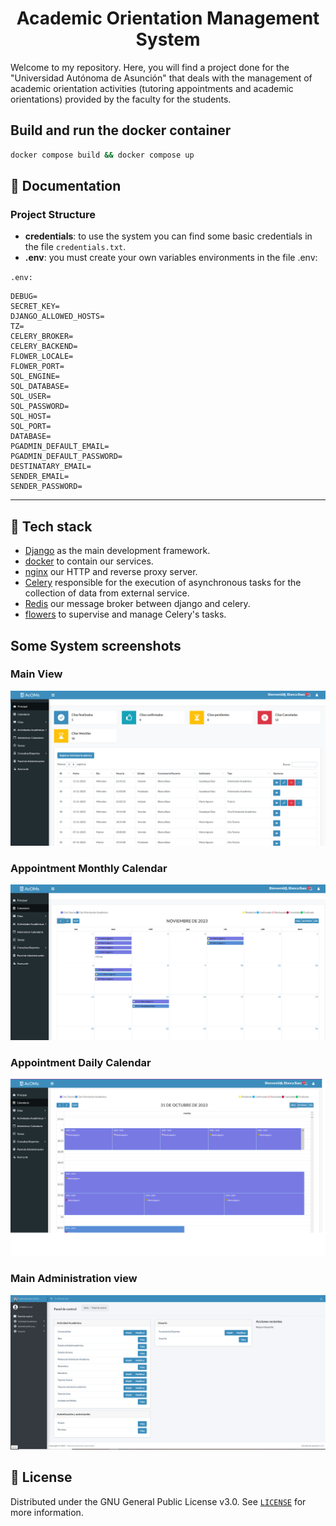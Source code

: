 
<div align="center">
    <h1 align="center">Academic Orientation Management System</h1>
</div>

Welcome to my repository. Here, you will find a project done for the "Universidad Autónoma de Asunción" that deals with the management of academic orientation activities (tutoring appointments and academic orientations) provided by the faculty for the students.

## Build and run the docker container

```bash
docker compose build && docker compose up
```

## 🚀 Documentation
### Project Structure
- **credentials**: to use the system you can find some basic credentials in the file `credentials.txt`.
- **.env**: you must create your own variables environments in the file .env:

`.env:`
```
DEBUG=
SECRET_KEY=
DJANGO_ALLOWED_HOSTS=
TZ=
CELERY_BROKER=
CELERY_BACKEND=
FLOWER_LOCALE=
FLOWER_PORT=
SQL_ENGINE=
SQL_DATABASE=
SQL_USER=
SQL_PASSWORD=
SQL_HOST=
SQL_PORT=
DATABASE=
PGADMIN_DEFAULT_EMAIL=
PGADMIN_DEFAULT_PASSWORD=
DESTINATARY_EMAIL=
SENDER_EMAIL=
SENDER_PASSWORD=
```
-------------------------------------------------


## 🤖 Tech stack
- [Django](https://www.djangoproject.com/) as the main development framework.
- [docker](https://www.docker.com/) to contain our services.
- [nginx](https://nginx.org/en/) our HTTP and reverse proxy server.
- [Celery](https://docs.celeryq.dev/en/stable/) responsible for the execution of asynchronous tasks for the collection of data from external service.
- [Redis](https://redis.io/) our message broker between django and celery.
- [flowers](https://flower.readthedocs.io/en/latest/) to supervise and manage Celery's tasks.

## Some System screenshots 

### Main View

![plot](./screenshoots/Vista_func_doc.png)

### Appointment Monthly Calendar

![plot](./screenshoots/Vista_func_doc_mes_calendario.png)

### Appointment Daily Calendar

![plot](./screenshoots/Vista_func_doc_dia_calendario.png)

### Main Administration view

![plot](./screenshoots/Vista_func_doc_panel_administrativo.png)

## 📜 License


Distributed under the GNU General Public License v3.0. See [`LICENSE`](./LICENSE) for more information.
